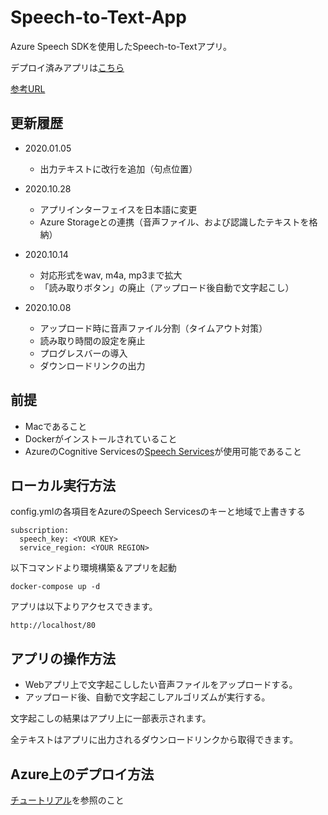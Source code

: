 # Speech-to-Text-App

Azure Speech SDKを使用したSpeech-to-Textアプリ。

デプロイ済みアプリは[こちら](https://speechtotextdemoapp.azurewebsites.net/)

[参考URL](https://docs.microsoft.com/ja-jp/azure/cognitive-services/speech-service/get-started-speech-to-text?tabs=script%2Cwindowsinstall&pivots=programming-language-python)

## 更新履歴
- 2020.01.05
    - 出力テキストに改行を追加（句点位置）
  

- 2020.10.28
    - アプリインターフェイスを日本語に変更
    - Azure Storageとの連携（音声ファイル、および認識したテキストを格納）


- 2020.10.14
    - 対応形式をwav, m4a, mp3まで拡大
    - 「読み取りボタン」の廃止（アップロード後自動で文字起こし）


- 2020.10.08
    - アップロード時に音声ファイル分割（タイムアウト対策）
    - 読み取り時間の設定を廃止
    - プログレスバーの導入
    - ダウンロードリンクの出力


## 前提

- Macであること
- Dockerがインストールされていること
- AzureのCognitive Servicesの[Speech Services](https://azure.microsoft.com/ja-jp/services/cognitive-services/speech-services/)が使用可能であること


## ローカル実行方法

config.ymlの各項目をAzureのSpeech Servicesのキーと地域で上書きする

```
subscription:
  speech_key: <YOUR KEY>
  service_region: <YOUR REGION>
```


以下コマンドより環境構築＆アプリを起動

```
docker-compose up -d
```

アプリは以下よりアクセスできます。

```
http://localhost/80
```


## アプリの操作方法

- Webアプリ上で文字起こししたい音声ファイルをアップロードする。
- アップロード後、自動で文字起こしアルゴリズムが実行する。

文字起こしの結果はアプリ上に一部表示されます。

全テキストはアプリに出力されるダウンロードリンクから取得できます。


## Azure上のデプロイ方法

[チュートリアル](https://docs.microsoft.com/en-us/azure/container-instances/tutorial-docker-compose)を参照のこと

